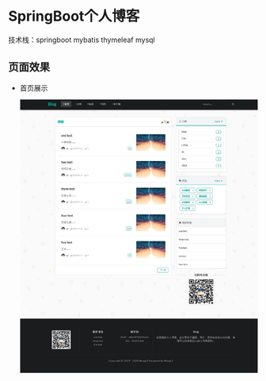 # SpringBoot个人博客

技术栈：springboot mybatis thymeleaf mysql

## 页面效果

* 首页展示<br>

  ![images](https://github.com/wang1i/blog/blob/master/images/indexshow.png)
